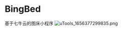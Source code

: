 # BingBed
基于七牛云的图床小程序
![uTools_1656377299835.png](https://s2.loli.net/2022/06/28/2YEzDCrZULb5gfq.png)
